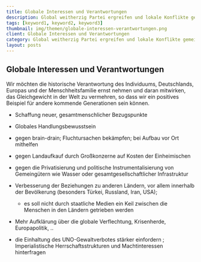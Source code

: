 ```yaml
---
title: Globale Interessen und Verantwortungen
description: Global weitherzig Partei ergreifen und lokale Konflikte gemeinschaftlich lösen
tags: [keyword1, keyword2, keyword3]
thumbnail: img/themen/globale-interessen-verantwortungen.png
client: Globale Interessen und Verantwortungen
category: Global weitherzig Partei ergreifen und lokale Konflikte gemeinschaftlich lösen
layout: posts
---
```

## Globale Interessen und Verantwortungen

Wir möchten die historische Verantwortung des Individuums, Deutschlands,
Europas und der Menschheitsfamilie ernst nehmen und daran mitwirken, das
Gleichgewicht in der Welt zu vermehren, so dass wir ein positives Beispiel
für andere kommende Generationen sein können.

-   Schaffung neuer, gesamtmenschlicher Bezugspunkte

-   Globales Handlungsbewusstsein

-   gegen brain-drain; Fluchtursachen bekämpfen; bei Aufbau vor Ort
    mithelfen

-   gegen Landaufkauf durch Großkonzerne auf Kosten der Einheimischen

-   gegen die Privatisierung und politische Instrumentalisierung von
    Gemeingütern wie Wasser oder gesamtgesellschaftlicher Infrastruktur

-   Verbesserung der Beziehungen zu anderen Ländern, vor allem innerhalb der
    Bevölkerung (besonders Türkei, Russland, Iran, USA);

    -   es soll nicht durch staatliche Medien ein Keil zwischen die Menschen
        in den Ländern getrieben werden

-   Mehr Aufklärung über die globale Verflechtung, Krisenherde,
    Europapolitik, ..

-   die Einhaltung des UNO-Gewaltverbotes stärker einfordern ;
    Imperialistische Herrschaftsstrukturen und Machtinteressen hinterfragen
